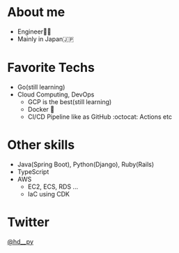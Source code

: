 # About me
- Engineer🧑‍💻
- Mainly in Japan🇯🇵

# Favorite Techs
- Go(still learning)
- Cloud Computing, DevOps
  - GCP is the best(still learning)
  - Docker 🐳
  - CI/CD Pipeline like as GitHub :octocat: Actions etc 
  
# Other skills
- Java(Spring Boot), Python(Django), Ruby(Rails)
- TypeScript
- AWS
  - EC2, ECS, RDS ...
  - IaC using CDK

# Twitter
[@hd__py](https://twitter.com/hd__py)
